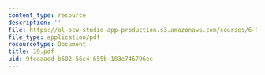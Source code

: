 ```yaml
---
content_type: resource
description: ''
file: https://ol-ocw-studio-app-production.s3.amazonaws.com/courses/6-973-organic-optoelectronics-spring-2003/9fcaaaedb50256c4655b183e746796ec_19.pdf
file_type: application/pdf
resourcetype: Document
title: 19.pdf
uid: 9fcaaaed-b502-56c4-655b-183e746796ec
---
```

